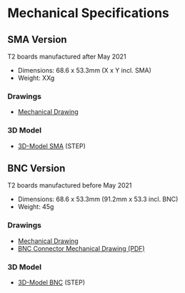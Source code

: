 # <i class="fas fa-ruler-combined"></i> Mechanical Specifications

## SMA Version
T2 boards manufactured after May 2021

* Dimensions: 68.6 x 53.3mm (X x Y incl. SMA)
* Weight: XXg

### Drawings

* <i class="far fa-file-pdf"></i> [Mechanical Drawing](https://github.com/whitebox-labs/whitebox-t2-oshw/raw/main/mechanical/whitebox-t2-mini-mkII-mechanical-sma.pdf)

### 3D Model
* <i class="fas fa-cube"></i> [3D-Model SMA](https://github.com/whitebox-labs/whitebox-t2-oshw/raw/main/mechanical/whitebox-t2-mini-mkII-sma.step.zip) (STEP)


## BNC Version
T2 boards manufactured before May 2021

* Dimensions: 68.6 x 53.3mm (91.2mm x 53.3 incl. BNC)
* Weight: 45g

### Drawings
* <i class="far fa-file-pdf"></i> [Mechanical Drawing](https://github.com/whitebox-labs/whitebox-t2-oshw/raw/main/mechanical/whitebox-t2-mini-mkII-mechanical.pdf)
* <i class="far fa-file-pdf"></i> [BNC Connector Mechanical Drawing (PDF)](https://github.com/whitebox-labs/tentacle/raw/master/hardware/mechanical/bnc_mechanical.pdf)

### 3D Model
* <i class="fas fa-cube"></i> [3D-Model BNC](https://github.com/whitebox-labs/whitebox-t2-oshw/raw/main/mechanical/whitebox-t2-mini-mkII.step.zip) (STEP)
